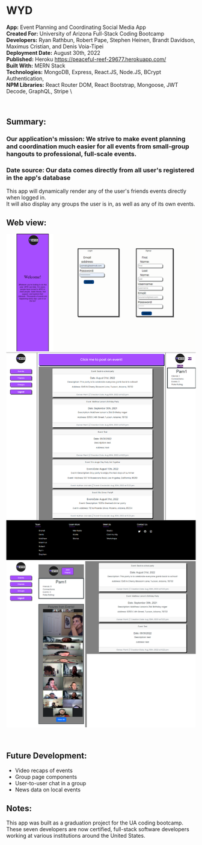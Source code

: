# WYD

**App:** Event Planning and Coordinating Social Media App \
**Created For:** University of Arizona Full-Stack Coding Bootcamp \
**Developers:** Ryan Rathbun, Robert Pape, Stephen Heinen, Brandt Davidson, Maximus Cristian, and Denis Voia-Tipei \
**Deployment Date:** August 30th, 2022 \
**Published:** Heroku <https://peaceful-reef-29677.herokuapp.com/> \
**Built With:** MERN Stack \
**Technologies:** MongoDB, Express, React.JS, Node.JS, BCrypt Authentication, \
**NPM Libraries:** React Router DOM, React Bootstrap, Mongoose, JWT Decode, GraphQL, Stripe \

&nbsp;
## Summary: 

### **Our application's mission:** We strive to make event planning and coordination much easier for all events from small-group hangouts to professional, full-scale events.
### **Date source:** Our data comes directly from all user's registered in the app's database

This app will dynamically render any of the user's friends events directly when logged in. \
It will also display any groups the user is in, as well as any of its own events.

## Web view: 
![Login-Page](./client/src/assets/img/Sign-In-Page.png)
![User-Feed-Page](./client/src/assets/img/User-Feed-Page.png)
![User-Profile-Page](./client/src/assets/img/User-Profile-Page.png)

&nbsp;

## Future Development:
* Video recaps of events
* Group page components
* User-to-user chat in a group
* News data on local events

## Notes:
This app was built as a graduation project for the UA coding bootcamp. These seven developers are now certified, full-stack software developers working at various institutions around the United States.
